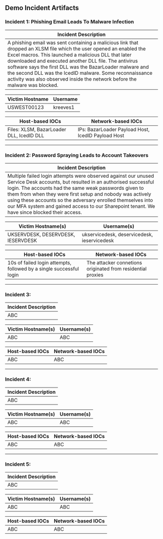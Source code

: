 ## Demo Incident Artifacts

### Incident 1: Phishing Email Leads To Malware Infection
| Incident Description |
|---|
| A phishing email was sent containing a malicious link that dropped an XLSM file which the user opened an enabled the Excel macros. This launched a malicious DLL that later downloaded and executed another DLL file. The antivirus software says the first DLL was the BazarLoader malware and the second DLL was the IcedID malware. Some reconnaissance activity was also observed inside the network before the malware was blocked. | 

| Victim Hostname | Username |
|---|---|
| USWEST00123 | kreeves1 |

| Host-based IOCs | Network-based IOCs |
|---|---|
| Files: XLSM, BazarLoader DLL, IcedID DLL | IPs: BazarLoader Payload Host, IcedID Payload Host |

---

### Incident 2: Password Spraying Leads to Account Takeovers
| Incident Description |
|---|
| Multiple failed login attempts were observed against our unused Service Desk accounts, but resulted in an authorised successful login. The accounts had the same weak passwords given to them from when they were first setup and nobody was actively using these accounts so the adversary enrolled themselves into our MFA system and gained access to our Sharepoint tenant. We have since blocked their access. | 

| Victim Hostname(s) | Username(s) |
|---|---|
| UKSERVDESK, DESERVDESK, IESERVDESK | ukservicedesk, deservicedesk, ieservicedesk |

| Host-based IOCs | Network-based IOCs |
|---|---|
| 10s of failed login attempts, followed by a single successful login | The attacker connetions originated from residential proxies |

---

### Incident 3:
| Incident Description |
|---|
| ABC | 

| Victim Hostname(s) | Username(s) |
|---|---|
| ABC | ABC |

| Host-based IOCs | Network-based IOCs |
|---|---|
| ABC | ABC |

---

### Incident 4:
| Incident Description |
|---|
| ABC | 

| Victim Hostname(s) | Username(s) |
|---|---|
| ABC | ABC |

| Host-based IOCs | Network-based IOCs |
|---|---|
| ABC | ABC |

---

### Incident 5: 
| Incident Description |
|---|
| ABC | 

| Victim Hostname(s) | Username(s) |
|---|---|
| ABC | ABC |

| Host-based IOCs | Network-based IOCs |
|---|---|
| ABC | ABC |
